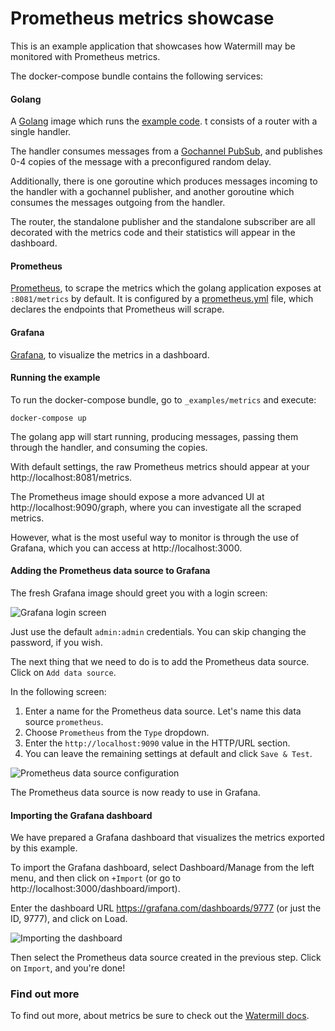# Prometheus metrics showcase

This is an example application that showcases how Watermill may be monitored with Prometheus metrics.

The docker-compose bundle contains the following services:

#### Golang

A [Golang](https://hub.docker.com/_/golang) image which runs the [example code](https://github.com/ascendsoftware/watermill/blob/master/_examples/basic/4-metrics/main.go). t consists of a router with a single handler. 
 
The handler consumes messages from a [Gochannel PubSub](https://github.com/ascendsoftware/watermill/tree/master/message/infrastructure/gochannel), and publishes 0-4 copies of the message with a preconfigured random delay.

Additionally, there is one goroutine which produces messages incoming to the handler with a gochannel publisher, and another goroutine which consumes the messages outgoing from the handler.

The router, the standalone publisher and the standalone subscriber are all decorated with the metrics code and their statistics will appear in the dashboard.

#### Prometheus
[Prometheus](https://hub.docker.com/r/prom/prometheus/), to scrape the metrics which the golang application exposes at `:8081/metrics` by default. It is configured by a [prometheus.yml](https://github.com/ascendsoftware/watermill/blob/master/_examples/basic/4-metrics/prometheus.yml) file, which declares the endpoints that Prometheus will scrape.

#### Grafana
[Grafana](https://hub.docker.com/r/grafana/grafana), to visualize the metrics in a dashboard.

#### Running the example

To run the docker-compose bundle, go to `_examples/metrics` and execute:

```
docker-compose up
```

The golang app will start running, producing messages, passing them through the handler, and consuming the copies.

With default settings, the raw Prometheus metrics should appear at your http://localhost:8081/metrics. 

The Prometheus image should expose a more advanced UI at http://localhost:9090/graph, where you can investigate all the scraped metrics.

However, what is the most useful way to monitor is through the use of Grafana, which you can access at http://localhost:3000. 

#### Adding the Prometheus data source to Grafana

The fresh Grafana image should greet you with a login screen:

![Grafana login screen](https://threedots.tech/watermill-io/grafana_login.png)

Just use the default `admin:admin` credentials. You can skip changing the password, if you wish.

The next thing that we need to do is to add the Prometheus data source. Click on `Add data source`.

In the following screen:

1. Enter a name for the Prometheus data source. Let's name this data source `prometheus`.
1. Choose `Prometheus` from the `Type` dropdown.
1. Enter the `http://localhost:9090` value in the HTTP/URL section.
1. You can leave the remaining settings at default and click `Save & Test`.

![Prometheus data source configuration](https://threedots.tech/watermill-io/prometheus_data_source_config.png)

The Prometheus data source is now ready to use in Grafana.

#### Importing the Grafana dashboard

We have prepared a Grafana dashboard that visualizes the metrics exported by this example.

To import the Grafana dashboard, select Dashboard/Manage from the left menu, and then click on `+Import` (or go to http://localhost:3000/dashboard/import).

Enter the dashboard URL https://grafana.com/dashboards/9777 (or just the ID, 9777), and click on Load.

![Importing the dashboard](https://threedots.tech/watermill-io/grafana_import_dashboard.png)

Then select the Prometheus data source created in the previous step. Click on `Import`, and you're done!

### Find out more 

To find out more, about metrics be sure to check out the [Watermill docs](https://watermill.io/docs/metrics).
